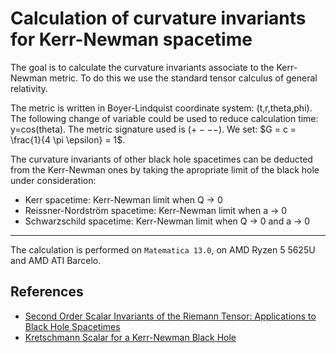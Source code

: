 # Calculation of curvature invariants for Kerr-Newman spacetime

The goal is to calculate the curvature invariants associate to the Kerr-Newman metric.
To do this we use the standard tensor calculus of general relativity.

The metric is written in Boyer-Lindquist coordinate system: (t,r,theta,phi).
The following change of variable could be used to reduce calculation time: y=cos(theta).
The metric signature used is $(+ - - -)$.
We set: $G = c = \frac{1}{4 \pi \epsilon} = 1$.

The curvature invariants of other black hole spacetimes can be deducted from the
Kerr-Newman ones by taking the apropriate limit of the black hole under consideration:

- Kerr spacetime: Kerr-Newman limit when Q -> 0
- Reissner-Nordström spacetime: Kerr-Newman limit when a -> 0
- Schwarzschild spacetime: Kerr-Newman limit when Q -> 0 and a -> 0

---

The calculation is performed on `Matematica 13.0`, on AMD Ryzen 5 5625U and AMD ATI Barcelo.

## References

- [Second Order Scalar Invariants of the Riemann Tensor: Applications to Black Hole Spacetimes](https://arxiv.org/abs/gr-qc/0302095)
- [Kretschmann Scalar for a Kerr-Newman Black Hole](https://arxiv.org/abs/astro-ph/9912320)

